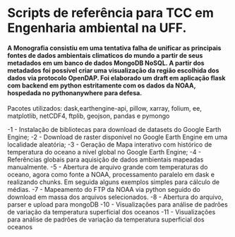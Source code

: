 # Scripts de referência para TCC em Engenharia ambiental na UFF. 

#### A Monografia consistiu em uma tentativa falha de unificar as principais fontes de dados ambientais climaticos do mundo a partir de seus metadados em um banco de dados MongoDB NoSQL. A partir dos metadados foi possível criar uma visualização da região escolhida dos dados via protocolo OpenDAP. Foi elaborado um draft em aplicação flask com backend em python estritamente com os dados da NOAA, hospedada no pythonanywhere para defesa. 

Pacotes utilizados: dask,earthengine-api, pillow, xarray, folium, ee, matplotlib, netCDF4, ftplib, geojson, pandas e pymongo

-1 - Instalação de bibliotecas para download de datasets do Google Earth Engine;
-2 - Download de raster disponível no Google Earth Engine em uma localidade aleatória;
-3 - Geração de Mapa interativo com histórico de temperatura do oceano a nível global no Google Earth Engine;
-4 - Referências globais para aquisição de dados ambientais mapeadas manualmente. 
-5 - Abertura de arquivo grande com temperaturas do oceano, agora como fonte a NOAA, processamento paralelo em dask e realizando chunks. Em seguida alguns exemplos simples para cálculo de médias.
-7 - Mapeamento do FTP da NOAA via python seguido do download em massa dos arquivos selecionados. 
-8 - Abertura do arquivo, parser e upload para mongoDB
-10 - Visualizações para análise de padrões de variação da temperatura superficial dos oceanos
-11 - Visualizações para análise de padrões de variação da temperatura superficial dos oceanos
